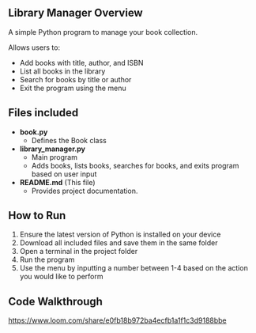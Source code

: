 ## Library Manager Overview
A simple Python program to manage your book collection. 

Allows users to: 
- Add books with title, author, and ISBN
- List all books in the library
- Search for books by title or author
- Exit the program using the menu

## Files included
- **book.py**
  - Defines the Book class
- **library_manager.py**
  - Main program
  - Adds books, lists books, searches for books, and exits program based on user input
- **README.md**  (This file)
  -  Provides project documentation.

## How to Run
1. Ensure the latest version of Python is installed on your device
2. Download all included files and save them in the same folder
3. Open a terminal in the project folder
4. Run the program
5. Use the menu by inputting a number between 1-4 based on the action you would like to perform

## Code Walkthrough
https://www.loom.com/share/e0fb18b972ba4ecfb1a1f1c3d9188bbe